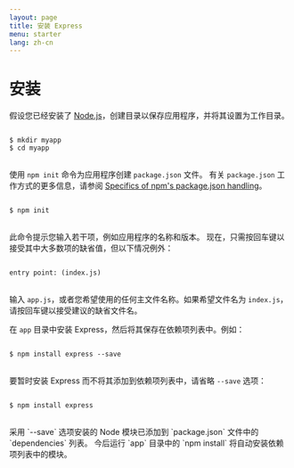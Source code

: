 ```yaml
---
layout: page
title: 安装 Express
menu: starter
lang: zh-cn
---
```

<!---
 Copyright (c) 2016 StrongLoop, IBM, and Express Contributors
 License: MIT
-->

# 安装

假设您已经安装了 [Node.js](https://nodejs.org/)，创建目录以保存应用程序，并将其设置为工作目录。

<pre>
<code class="language-sh" translate="no">
$ mkdir myapp
$ cd myapp
</code>
</pre>

使用 `npm init` 命令为应用程序创建 `package.json` 文件。
有关 `package.json` 工作方式的更多信息，请参阅 [Specifics of npm's package.json handling](https://docs.npmjs.com/files/package.json)。

<pre>
<code class="language-sh" translate="no">
$ npm init
</code>
</pre>

此命令提示您输入若干项，例如应用程序的名称和版本。
现在，只需按回车键以接受其中大多数项的缺省值，但以下情况例外：

<pre>
<code class="language-sh" translate="no">
entry point: (index.js)
</code>
</pre>

输入 `app.js`，或者您希望使用的任何主文件名称。如果希望文件名为 `index.js`，请按回车键以接受建议的缺省文件名。

在 `app` 目录中安装 Express，然后将其保存在依赖项列表中。例如：

<pre>
<code class="language-sh" translate="no">
$ npm install express --save
</code>
</pre>

要暂时安装 Express 而不将其添加到依赖项列表中，请省略 `--save` 选项：

<pre>
<code class="language-sh" translate="no">
$ npm install express
</code>
</pre>

<div class="doc-box doc-info" markdown="1">
采用 `--save` 选项安装的 Node 模块已添加到 `package.json` 文件中的 `dependencies` 列表。
今后运行 `app` 目录中的 `npm install` 将自动安装依赖项列表中的模块。
</div>
